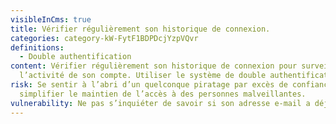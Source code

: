 ```yaml
---
visibleInCms: true
title: Vérifier régulièrement son historique de connexion.
categories: category-kW-FytF1BDPDcjYzpVQvr
definitions:
  - Double authentification
content: Vérifier régulièrement son historique de connexion pour surveiller
  l’activité de son compte. Utiliser le système de double authentification.
risk: Se sentir à l’abri d’un quelconque piratage par excès de confiance et
  simplifier le maintien de l’accès à des personnes malveillantes.
vulnerability: Ne pas s’inquiéter de savoir si son adresse e-mail a déjà été piratée.
---
```

